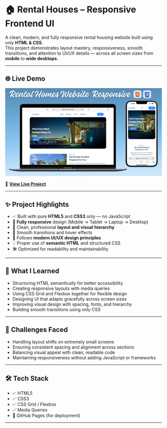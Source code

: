 # 🏠 Rental Houses – Responsive Frontend UI

A clean, modern, and fully responsive rental housing website built using only **HTML & CSS**.  
This project demonstrates layout mastery, responsiveness, smooth transitions, and attention to UI/UX details — across all screen sizes from **mobile** to **wide desktops**.

---

## 🌐 Live Demo

[![Website Preview](assets/images/rentalhomes.png)](https://nufail-01.github.io/Rental-Homes/)

🔗 **[View Live Project](https://nufail-01.github.io/Rental-Homes/)**

---

## ✨ Project Highlights

- ✅ Built with pure **HTML5** and **CSS3** only — no JavaScript
- 📱 **Fully responsive** design (Mobile → Tablet → Laptop → Desktop)
- 🎨 Clean, professional **layout and visual hierarchy**
- 💨 Smooth transitions and hover effects
- 🧠 Follows **modern UI/UX design principles**
- 💡 Proper use of **semantic HTML** and structured CSS
- 🛠️ Optimized for readability and maintainability

---

## 🧠 What I Learned

- Structuring HTML semantically for better accessibility
- Creating responsive layouts with media queries
- Using CSS Grid and Flexbox together for flexible design
- Designing UI that adapts gracefully across screen sizes
- Improving visual design with spacing, fonts, and hierarchy
- Building smooth transitions using only CSS

---

## 🧪 Challenges Faced

- Handling layout shifts on extremely small screens  
- Ensuring consistent spacing and alignment across sections  
- Balancing visual appeal with clean, readable code  
- Maintaining responsiveness without adding JavaScript or frameworks

---

## 🛠️ Tech Stack

- ✅ HTML5  
- ✅ CSS3  
- ✅ CSS Grid / Flexbox  
- ✅ Media Queries  
- 🔗 GitHub Pages (for deployment)

---
